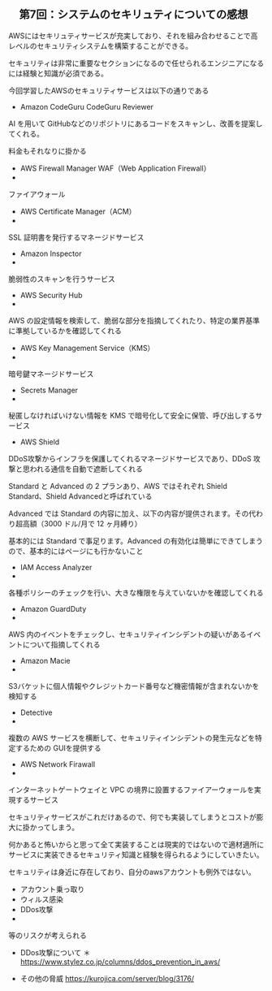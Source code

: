 ## 　第7回：システムのセキリュティについての感想


AWSにはセキリュティサービスが充実しており、それを組み合わせることで高レベルのセキュリティシステムを構築することができる。

セキュリティは非常に重要なセクションになるので任せられるエンジニアになるには経験と知識が必須である。

今回学習したAWSのセキュリティサービスは以下の通りである

- Amazon CodeGuru CodeGuru Reviewer

AI を用いて GitHubなどのリポジトリにあるコードをスキャンし、改善を提案してくれる。

料金もそれなりに掛かる

- AWS Firewall Manager  WAF（Web Application Firewall）
- 
ファイアウォール

- AWS Certificate Manager（ACM） 
- 
SSL 証明書を発行するマネージドサービス

- Amazon Inspector
- 
脆弱性のスキャンを行うサービス

- AWS Security Hub
- 
AWS の設定情報を検索して、脆弱な部分を指摘してくれたり、特定の業界基準に準拠しているかを確認してくれる

- AWS Key Management Service（KMS）
- 
暗号鍵マネージドサービス

- Secrets Manager 
- 
秘匿しなければいけない情報を KMS で暗号化して安全に保管、呼び出しするサービス


- AWS Shield 

DDoS攻撃からインフラを保護してくれるマネージドサービスであり、DDoS 攻撃と思われる通信を自動で遮断してくれる

Standard と Advanced の 2 プランあり、AWS ではそれぞれ Shield Standard、Shield Advancedと呼ばれている

Advanced では Standard の内容に加え、以下の内容が提供されます。その代わり超高額（3000 ドル/月で 12 ヶ月縛り）

基本的には Standard で事足ります。Advanced の有効化は簡単にできてしまうので、基本的にはページにも行かないこと

- IAM Access Analyzer 
- 
各種ポリシーのチェックを行い、大きな権限を与えていないかを確認してくれる

- Amazon GuardDuty
- 
AWS 内のイベントをチェックし、セキュリティインシデントの疑いがあるイベントについて指摘してくれる

- Amazon Macie
- 
S3バケットに個人情報やクレジットカード番号など機密情報が含まれないかを検知する

- Detective
- 
複数の AWS サービスを横断して、セキュリティインシデントの発生元などを特定するための GUIを提供する

- AWS Network Firawall
- 
インターネットゲートウェイと VPC の境界に設置するファイアーウォールを実現するサービス

セキュリティサービスがこれだけあるので、何でも実装してしまうとコストが膨大に掛かってしまう。

何かあると怖いからと思って全て実装することは現実的ではないので適材適所にサービスに実装できるセキュリティ知識と経験を得られるようにしていきたい。

セキュリティは身近に存在しており、自分のawsアカウントも例外ではない。

- アカウント乗っ取り
- ウィルス感染
- DDos攻撃
- 
等のリスクが考えられる

- DDos攻撃について
＊　https://www.stylez.co.jp/columns/ddos_prevention_in_aws/

- その他の脅威
https://kurojica.com/server/blog/3176/

